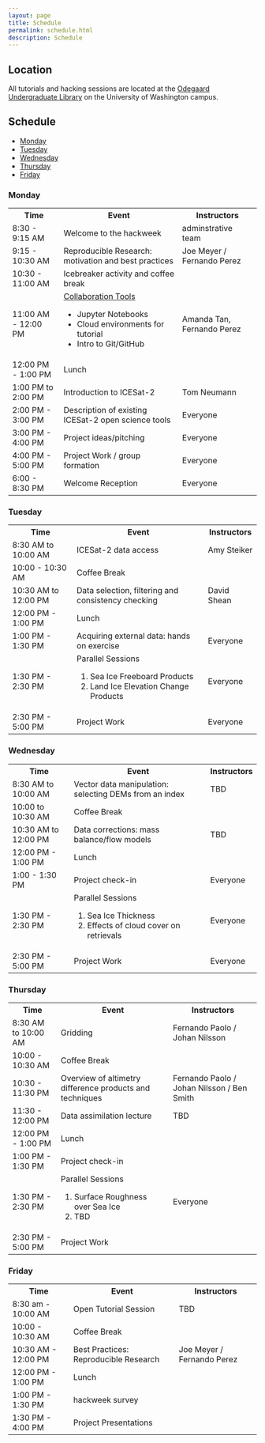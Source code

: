 ```yaml
---
layout: page
title: Schedule
permalink: schedule.html
description: Schedule
---
```


## Location

All tutorials and hacking sessions are located at the <a href="https://www.google.com/maps/place/Odegaard+Undergraduate+Library/@47.6564842,-122.3125576,17z/data=!3m1!4b1!4m5!3m4!1s0x549014f329bffff7:0x6efe7422cf2f2f93!8m2!3d47.6564806!4d-122.3103636">Odegaard Undergraduate Library</a> on the University of Washington campus.

<!---
## Pre-event tutorial

Please work through this <a href ="https://icesat-2hackweek.github.io/preliminary/">Preliminary tutorial</a> in advance of this event!

--->

## Schedule

- [Monday](#monday)
- [Tuesday](#tuesday)
- [Wednesday](#wednesday)
- [Thursday](#thursday)
- [Friday](#friday)

### Monday

<table>
<tbody>
<tr>
<th>Time</th>
<th>Event</th>
<th>Instructors</th>
</tr>

<tr>

<td>8:30 - 9:15 AM</td>
<td>Welcome to the hackweek</td>
<td>adminstrative team </td>
</tr>

<tr>
<td>9:15 - 10:30 AM </td>
<td>Reproducible Research: motivation and best practices</td>
<td> Joe Meyer / Fernando Perez </td>
</tr>

<tr>
<td>10:30 - 11:00 AM</td>
<td>Icebreaker activity and coffee break</td>
<td></td>
</tr>

<tr>
<td> 11:00 AM - 12:00 PM</td>
<td><a href="https://geohackweek.github.io/datasharing/">Collaboration Tools</a>
<ul>
    <li>Jupyter Notebooks</li>
    <li>Cloud environments for tutorial</li>
    <li>Intro to Git/GitHub</li>
</ul>
</td>
<td>Amanda Tan, Fernando Perez</td>
</tr>

<tr>
<td>12:00 PM - 1:00 PM</td>
<td>Lunch</td>
<td></td>
</tr>

<tr>
<td>1:00 PM to 2:00 PM</td>
<td>
Introduction to ICESat-2
</td>
<td>Tom Neumann</td>
</tr>

<tr>
<td>2:00 PM - 3:00 PM</td>
<td>Description of existing ICESat-2 open science tools</td>
<td>Everyone</td>
</tr>
<tr>

<tr>
<td>3:00 PM - 4:00 PM </td>
<td>Project ideas/pitching</td>
<td>Everyone</td>
</tr>
<tr>

<tr>
<td>4:00 PM - 5:00 PM</td>
<td>Project Work / group formation </td>
<td>Everyone</td>
</tr>

<tr>
<td>6:00 - 8:30 PM</td>
<td>Welcome Reception</td>
<td>Everyone</td>
</tr>

</tbody>
</table>

### Tuesday

<table>
<tbody>
<tr>
<th>Time</th>
<th>Event</th>
<th>Instructors</th>
</tr>

<tr>
<td>8:30 AM to 10:00 AM</td>
<td>ICESat-2 data access</td>
<td>Amy Steiker</td>
</tr>

<tr>
<td>10:00 - 10:30 AM</td>
<td>Coffee Break</td>
<td></td>
</tr>

<tr>
<td>10:30 AM to 12:00 PM</td>
<td>Data selection, filtering and consistency checking</td>
<td>David Shean</td>
</tr>

<tr>
<td>12:00 PM - 1:00 PM</td>
<td>Lunch</td>
<td></td>
</tr>

<tr>
<td>1:00 PM - 1:30 PM</td>
<td>Acquiring external data: hands on exercise</td>
<td>Everyone</td>
</tr>


<tr>
<td>1:30 PM - 2:30 PM</td>
<td>Parallel Sessions
<ol>
<li>Sea Ice Freeboard Products</li>
<li>Land Ice Elevation Change Products</li>
</ol>
</td>
<td>Everyone</td>
</tr>

<tr>
<td>2:30 PM - 5:00 PM</td>
<td>Project Work</td>
<td>Everyone</td>
</tr>

</tbody>

</table>

### Wednesday

<table>
<tbody>
<tr>
<th>Time</th>
<th>Event</th>
<th>Instructors</th>
</tr>

<tr>
<td> 8:30 AM to 10:00 AM</td>
<td> Vector data manipulation: selecting DEMs from an index </td>
<td> TBD  </td>
</tr>

<tr>
<td>10:00 to 10:30 AM</td>
<td>Coffee Break</td>
<td></td>
</tr>

<tr> 
<td> 10:30 AM to 12:00 PM </td>
<td>Data corrections: mass balance/flow models</td>
<td>TBD</td>
</tr>

<tr>
<td>12:00 PM - 1:00 PM</td>
<td>Lunch</td>
<td></td>
</tr>

<tr>
<td>1:00 - 1:30 PM</td>
<td>Project check-in  </td>
<td> Everyone </td>
</tr>

<tr>
<td>1:30 PM - 2:30 PM</td>
<td>Parallel Sessions
<ol>
<li>Sea Ice Thickness</li>
<li>Effects of cloud cover on retrievals</li>
</ol>
</td>
<td>Everyone</td>
</tr>

<tr>
<td>2:30 PM - 5:00 PM</td>
<td>Project Work</td>
<td>Everyone</td>
</tr>

</tbody>
</table>

### Thursday

<table>
<tbody>
<tr>
<th>Time</th>
<th>Event</th>
<th>Instructors</th>
</tr>

<tr>
<td>8:30 AM to 10:00 AM</td>
<td>Gridding</td>
<td>Fernando Paolo / Johan Nilsson</td>
</tr>

<tr>
<td>10:00 - 10:30 AM</td>
<td>Coffee Break</td>
<td></td>
</tr>

<tr>
<td>10:30 - 11:30 PM</td>
<td>Overview of altimetry difference products and techniques</td>
<td>Fernando Paolo / Johan Nilsson / Ben Smith </td>
</tr>

<tr>
<td>11:30 - 12:00 PM</td>
<td>Data assimilation lecture</td>
<td>TBD</td>
</tr>

<tr>
<td>12:00 PM - 1:00 PM</td>
<td>Lunch</td>
<td></td>
</tr>

<tr>
<td>1:00 PM - 1:30 PM</td>
<td>Project check-in</td>
<td></td>
</tr>

<tr>
<td>1:30 PM - 2:30 PM</td>
<td>Parallel Sessions
<ol>
<li>Surface Roughness over Sea Ice</li>
<li>TBD</li>
</ol>
</td>
<td>Everyone</td>
</tr>

<tr>
<td> 2:30 PM - 5:00 PM</td>
<td>Project Work</td>
<td> </td>
</tr>

</tbody>
</table>

### Friday

<table>
<tbody>
<tr>
<th>Time</th>
<th>Event</th>
<th>Instructors</th>
</tr>

<tr>
<td>8:30 am - 10:00 AM </td>
<td>Open Tutorial Session</td>
<td>TBD</td>
</tr>

<tr>
<td>10:00 - 10:30 AM</td>
<td>Coffee Break</td>
<td></td>
</tr>

<tr>
<td>10:30 AM - 12:00 PM </td>
<td>Best Practices: Reproducible Research</td>
<td> Joe Meyer / Fernando Perez </td>
</tr>

<tr>
<td>12:00 PM - 1:00 PM</td>
<td>Lunch</td>
<td></td>
</tr>

<tr>
<td>1:00 PM - 1:30 PM</td>
<td>hackweek survey</td>
<td></td>
</tr>

<tr>
<td>1:30 PM - 4:00 PM</td>
<td>Project Presentations</td>
<td></td>
</tr>

</tbody>
</table>


